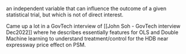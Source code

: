 an independent variable that can influence the outcome of a given statistical trial, but which is not of direct interest.

Came up a lot in a GovTech interview of [[John Soh - GovTech interview Dec2022]] where he describes essentially features for OLS and Double Machine learning to understand treatment/control for the HDB near expressway price effect on PSM.
